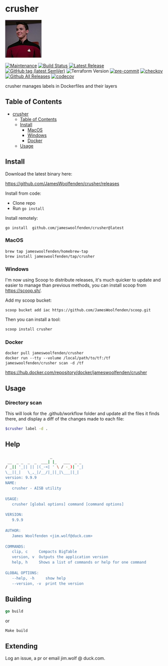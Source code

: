 # crusher

![alt text](Crusher.jpg "crusher")

[![Maintenance](https://img.shields.io/badge/Maintained%3F-yes-green.svg)](https://GitHub.com/jameswoolfenden/crusher/graphs/commit-activity)
[![Build Status](https://github.com/JamesWoolfenden/crusher/workflows/CI/badge.svg?branch=main)](https://github.com/JamesWoolfenden/crusher)
[![Latest Release](https://img.shields.io/github/release/JamesWoolfenden/crusher.svg)](https://github.com/JamesWoolfenden/crusher/releases/latest)
[![GitHub tag (latest SemVer)](https://img.shields.io/github/tag/JamesWoolfenden/crusher.svg?label=latest)](https://github.com/JamesWoolfenden/crusher/releases/latest)
![Terraform Version](https://img.shields.io/badge/tf-%3E%3D0.14.0-blue.svg)
[![pre-commit](https://img.shields.io/badge/pre--commit-enabled-brightgreen?logo=pre-commit&logoColor=white)](https://github.com/pre-commit/pre-commit)
[![checkov](https://img.shields.io/badge/checkov-verified-brightgreen)](https://www.checkov.io/)
[![Github All Releases](https://img.shields.io/github/downloads/jameswoolfenden/crusher/total.svg)](https://github.com/JamesWoolfenden/crusher/releases)
[![codecov](https://codecov.io/gh/JamesWoolfenden/crusher/graph/badge.svg?token=PT5FSJF2U3)](https://codecov.io/gh/JamesWoolfenden/crusher)

crusher manages labels in Dockerfiles and their layers

## Table of Contents

<!--toc:start-->
- [crusher](#crusher)
  - [Table of Contents](#table-of-contents)
  - [Install](#install)
    - [MacOS](#macos)
    - [Windows](#windows)
    - [Docker](#docker)
  - [Usage](#usage)

<!--toc:end-->

## Install

Download the latest binary here:

<https://github.com/JamesWoolfenden/crusher/releases>

Install from code:

- Clone repo
- Run `go install`

Install remotely:

```shell
go install  github.com/jameswoolfenden/crusher@latest
```

### MacOS

```shell
brew tap jameswoolfenden/homebrew-tap
brew install jameswoolfenden/tap/crusher
```

### Windows

I'm now using Scoop to distribute releases,
it's much quicker to update and easier to manage than previous methods,
you can install scoop from <https://scoop.sh/>.

Add my scoop bucket:

```shell
scoop bucket add iac https://github.com/JamesWoolfenden/scoop.git
```

Then you can install a tool:

```bash
scoop install crusher
```

### Docker

```shell
docker pull jameswoolfenden/crusher
docker run --tty --volume /local/path/to/tf:/tf jameswoolfenden/crusher scan -d /tf
```

<https://hub.docker.com/repository/docker/jameswoolfenden/crusher>

## Usage

### Directory scan

This will look for the .github/workflow folder and update all the files it finds
there, and display a diff of the changes made to each file:

```bash
$crusher label -d .
```

## Help

```bash
                    _
 __  _ _  _  _  ___| |_   ___  _ _
/ _|| '_|| || |(_-<| ' \ / -_)| '_|
\__||_|   \_,_|/__/|_||_|\___||_|
version: 9.9.9
NAME:
   crusher - AISB utility

USAGE:
   crusher [global options] command [command options]

VERSION:
   9.9.9

AUTHOR:
   James Woolfenden <jim.wolf@duck.com>

COMMANDS:
   clip, c     Compacts BigTable
   version, v  Outputs the application version
   help, h     Shows a list of commands or help for one command

GLOBAL OPTIONS:
   --help, -h     show help
   --version, -v  print the version

```

## Building

```go
go build
```

or

```Make
Make build
```

## Extending

Log an issue, a pr or email jim.wolf @ duck.com.
